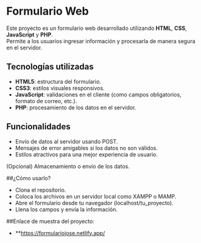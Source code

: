 # Formulario Web

Este proyecto es un formulario web desarrollado utilizando **HTML**, **CSS**, **JavaScript** y **PHP**.  
Permite a los usuarios ingresar información y procesarla de manera segura en el servidor.

## Tecnologías utilizadas

- **HTML5**: estructura del formulario.
- **CSS3**: estilos visuales responsivos.
- **JavaScript**: validaciones en el cliente (como campos obligatorios, formato de correo, etc.).
- **PHP**: procesamiento de los datos en el servidor.


## Funcionalidades

- Envío de datos al servidor usando POST.
- Mensajes de error amigables si los datos no son válidos.
- Estilos atractivos para una mejor experiencia de usuario.

(Opcional) Almacenamiento o envío de los datos.

##¿Cómo usarlo?

- Clona el repositorio.
- Coloca los archivos en un servidor local como XAMPP o MAMP.
- Abre el formulario desde tu navegador (localhost/tu_proyecto).
- Llena los campos y envía la información.


##Enlace de muestra del proyecto:

- **https://formulariojose.netlify.app/
